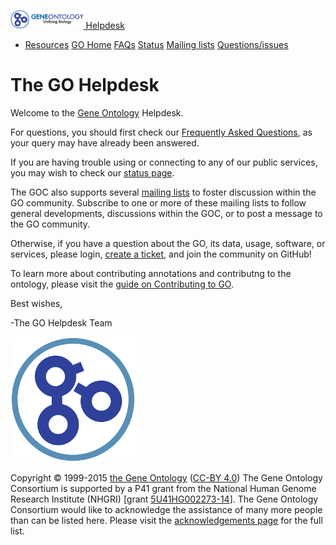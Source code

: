 <span class="navbar-toggler-icon"></span>
<a href="http://help.geneontology.org" class="navbar-brand"><img src="docs/go-logo.mini.png" class="d-inline-block align-top" height="30" /> Helpdesk</a>
-   <a href="http://help.geneontology.org" id="dropdown01" class="nav-link dropdown-toggle">Resources</a>
    <a href="http://geneontology.org" class="dropdown-item">GO Home</a> <a href="http://geneontology.org/faq-page" class="dropdown-item">FAQs</a> <a href="http://status.geneontology.org/" class="dropdown-item">Status</a> <a href="http://www.geneontology.org/page/go-mailing-lists" class="dropdown-item">Mailing lists</a> <a href="https://github.com/geneontology/helpdesk/issues" class="dropdown-item">Questions/issues</a>

The GO Helpdesk
===============

Welcome to the [Gene Ontology](http://geneontology.org) Helpdesk.

For questions, you should first check our [Frequently Asked Questions](http://geneontology.org/faq-page), as your query may have already been answered.

If you are having trouble using or connecting to any of our public services, you may wish to check our [status page](http://status.geneontology.org/).

The GOC also supports several [mailing lists](http://www.geneontology.org/page/go-mailing-lists) to foster discussion within the GO community. Subscribe to one or more of these mailing lists to follow general developments, discussions within the GOC, or to post a message to the GO community.

Otherwise, if you have a question about the GO, its data, usage, software, or services, please login, [create a ticket](https://github.com/geneontology/helpdesk/issues), and join the community on GitHub!

To learn more about contributing annotations and contributng to the ontology, please visit the [guide on Contributing to GO](http://geneontology.org/page/contributing-go).

Best wishes,

-The GO Helpdesk Team

<img src="docs/go-logo-icon.png" class="mx-auto d-block" />

Copyright © 1999-2015 [the Gene Ontology](http://www.geneontology.org/ "The Gene Ontology project website") ([CC-BY 4.0](http://geneontology.org/page/use-and-license))
The Gene Ontology Consortium is supported by a P41 grant from the National Human Genome Research Institute (NHGRI) \[grant [5U41HG002273-14](http://projectreporter.nih.gov/project_info_description.cfm?aid=8641714&icde=0 "National Human Genome Research
      Institute grant 5U41HG002273-14")\]. The Gene Ontology Consortium would like to acknowledge the assistance of many more people than can be listed here. Please visit the [acknowledgements page](http://geneontology.org/page/go-acknowledgements) for the full list.
